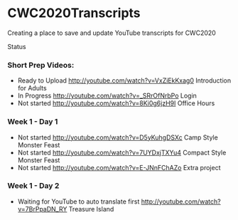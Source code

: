 # CWC2020Transcripts
Creating a place to save and update YouTube transcripts for CWC2020

Status
### Short Prep Videos:
 - Ready to Upload  http://youtube.com/watch?v=VxZiEkKxag0 Introduction for Adults
 - In Progress  http://youtube.com/watch?v=_SRrOfNrbPo Login
 - Not started  http://youtube.com/watch?v=8Ki0g6jzH9I Office Hours
### Week 1 - Day 1
 - Not started  http://youtube.com/watch?v=D5yKuhgDSXc Camp Style Monster Feast
 - Not started  http://youtube.com/watch?v=7UYDxjTXYu4 Compact Style Monster Feast
 - Not started  http://youtube.com/watch?v=E-JNnFChAZo Extra project 
### Week 1 - Day 2
 - Waiting for YouTube to auto translate first  http://youtube.com/watch?v=7BrPpaDN_RY Treasure Island
